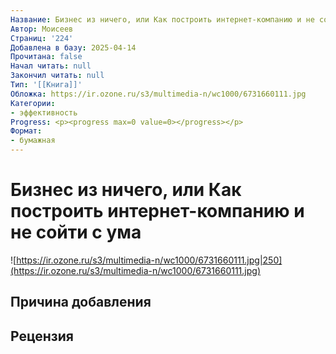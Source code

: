 ```yaml
---
Название: Бизнес из ничего, или Как построить интернет-компанию и не сойти с ума
Автор: Моисеев
Страниц: '224'
Добавлена в базу: 2025-04-14
Прочитана: false
Начал читать: null
Закончил читать: null
Тип: '[[Книга]]'
Обложка: https://ir.ozone.ru/s3/multimedia-n/wc1000/6731660111.jpg
Категории:
- эффективность
Progress: <p><progress max=0 value=0></progress></p>
Формат:
- бумажная
---
```

# Бизнес из ничего, или Как построить интернет-компанию и не сойти с ума

![https://ir.ozone.ru/s3/multimedia-n/wc1000/6731660111.jpg|250](https://ir.ozone.ru/s3/multimedia-n/wc1000/6731660111.jpg)

## Причина добавления


## Рецензия